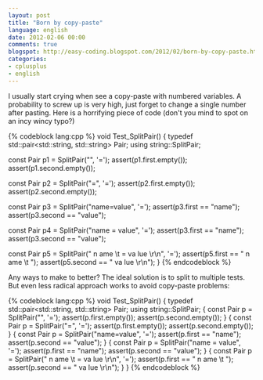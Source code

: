 ```yaml
---
layout: post
title: "Born by copy-paste"
language: english
date: 2012-02-06 00:00
comments: true
blogspot: http://easy-coding.blogspot.com/2012/02/born-by-copy-paste.html
categories: 
- cplusplus
- english
---
```

I usually start crying when see a copy-paste with numbered variables. A probability to screw up is very high, just forget to change a single number after pasting. Here is a horrifying piece of code (don't you mind to spot on an incy wincy typo?)

{% codeblock lang:cpp %}
void Test_SplitPair() {
  typedef std::pair<std::string, std::string> Pair;
  using string::SplitPair;

  const Pair p1 = SplitPair("", '=');
  assert(p1.first.empty());
  assert(p1.second.empty());

  const Pair p2 = SplitPair("=", '=');
  assert(p2.first.empty());
  assert(p2.second.empty());

  const Pair p3 = SplitPair("name=value", '=');
  assert(p3.first == "name");
  assert(p3.second == "value");

  const Pair p4 = SplitPair("name = value", '=');
  assert(p3.first == "name");
  assert(p3.second == "value");

  const Pair p5 = SplitPair(" n ame  \t =  va lue  \r\n", '=');
  assert(p5.first == " n ame  \t ");
  assert(p5.second == "  va lue  \r\n");
}
{% endcodeblock %}

Any ways to make to better? The ideal solution is to split to multiple tests. But even less radical approach works to avoid copy-paste problems:

{% codeblock lang:cpp %}
void Test_SplitPair() {
  typedef std::pair<std::string, std::string> Pair;
  using string::SplitPair;
  {
  const Pair p = SplitPair("", '=');
  assert(p.first.empty());
  assert(p.second.empty());
  }
  {
  const Pair p = SplitPair("=", '=');
  assert(p.first.empty());
  assert(p.second.empty());
  }
  {
  const Pair p = SplitPair("name=value", '=');
  assert(p.first == "name");
  assert(p.second == "value");
  }
  {
  const Pair p = SplitPair("name = value", '=');
  assert(p.first == "name");
  assert(p.second == "value");
  }
  {
  const Pair p = SplitPair(" n ame  \t =  va lue  \r\n", '=');
  assert(p.first == " n ame  \t ");
  assert(p.second == "  va lue  \r\n");
  }
}
{% endcodeblock %}
